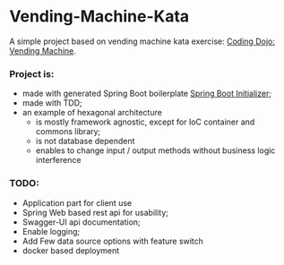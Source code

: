 # Vending-Machine-Kata

A simple project based on vending machine kata exercise: [Coding Dojo: Vending Machine](https://code.joejag.com/coding-dojo/vending-machine/). 

### Project is: 
- made with generated Spring Boot boilerplate [Spring Boot Initializer](https://start.spring.io);
- made with TDD;
- an example of hexagonal architecture
  - is mostly framework agnostic, except for IoC container and commons library;
  - is not database dependent
  - enables to change input / output methods without business logic interference

### TODO: 
- Application part for client use
- Spring Web based rest api for usability;
- Swagger-UI api documentation;
- Enable logging;
- Add Few data source options with feature switch
- docker based deployment
